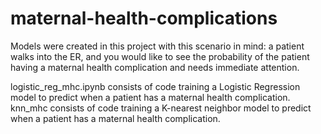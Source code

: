 # maternal-health-complications

Models were created in this project with this scenario in mind: a patient walks into the ER, and you would like to see the probability of the patient having a maternal health complication and needs immediate attention. 

logistic_reg_mhc.ipynb consists of code training a Logistic Regression model to predict when a patient has a maternal health complication. 
knn_mhc consists of code training a K-nearest neighbor model to predict when a patient has a maternal health complication. 
